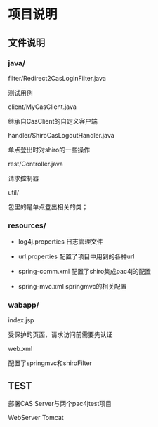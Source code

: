 # 项目说明

## 文件说明

### java/

filter/Redirect2CasLoginFilter.java

测试用例

client/MyCasClient.java

继承自CasClient的自定义客户端

handler/ShiroCasLogoutHandler.java

单点登出时对shiro的一些操作

rest/Controller.java

请求控制器

util/

包里的是单点登出相关的类；

### resources/

- log4j.properties
日志管理文件

- url.properties
配置了项目中用到的各种url

- spring-comm.xml
配置了shiro集成pac4j的配置

- spring-mvc.xml
springmvc的相关配置

### wabapp/

index.jsp

受保护的页面，请求访问前需要先认证

web.xml

配置了springmvc和shiroFilter

## TEST

部署CAS Server与两个pac4jtest项目

WebServer Tomcat
